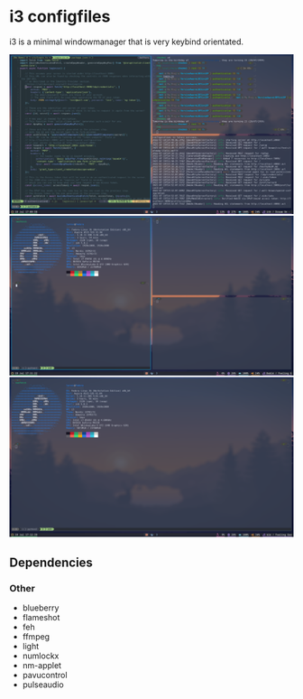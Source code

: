 # i3 configfiles

i3 is a minimal windowmanager that is very keybind orientated.

![screenshot1](https://raw.githubusercontent.com/lars-vc/dotfiles/root/private_dot_config/i3/screenshot.png)
![screenshot2](https://raw.githubusercontent.com/lars-vc/dotfiles/root/private_dot_config/i3/screenshot2.png)
![screenshot3](https://raw.githubusercontent.com/lars-vc/dotfiles/root/private_dot_config/i3/screenshot3.png)

## Dependencies

### Other

-   blueberry
-   flameshot
-   feh
-   ffmpeg
-   light
-   numlockx
-   nm-applet
-   pavucontrol
-   pulseaudio
